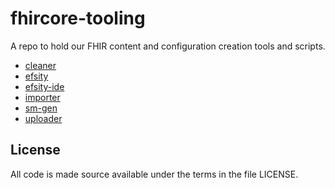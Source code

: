 # fhircore-tooling

A repo to hold our FHIR content and configuration creation tools and scripts.

- [cleaner](https://github.com/onaio/fhircore-tooling/tree/main/cleaner)
- [efsity](https://github.com/onaio/fhircore-tooling/tree/main/efsity-cli)
- [efsity-ide](https://github.com/onaio/fhircore-tooling/tree/main/efsity-ide)
- [importer](https://github.com/onaio/fhircore-tooling/tree/main/importer)
- [sm-gen](https://github.com/onaio/fhircore-tooling/tree/main/sm-gen)
- [uploader](https://github.com/onaio/fhircore-tooling/tree/main/uploader)

## License

All code is made source available under the terms in the file LICENSE.
